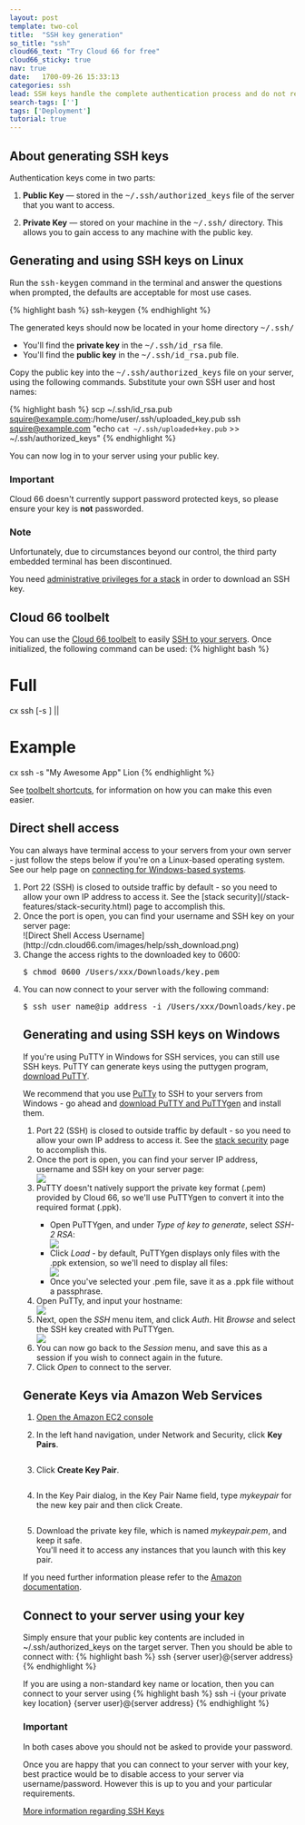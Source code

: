```yaml
---
layout: post
template: two-col
title:  "SSH key generation"
so_title: "ssh"
cloud66_text: "Try Cloud 66 for free"
cloud66_sticky: true
nav: true
date:   1700-09-26 15:33:13
categories: ssh
lead: SSH keys handle the complete authentication process and do not require you to enter a password to connect to your server
search-tags: ['']
tags: ['Deployment']
tutorial: true
---
```


## About generating SSH keys
<p>Authentication keys come in two parts:</p>

<ol>
	<li>
		<p>
			<strong>Public Key</strong> &mdash; stored in the <kbd>~/.ssh/authorized&#95;keys</kbd> file of the server that you want to access.
		</p>
	</li>
	<li>
		<p>
			<strong>Private Key</strong> &mdash; stored on your machine in the <kbd>~/.ssh/</kbd> directory. This allows you to gain access to any machine with the public key.
		</p>
	</li>
</ol>

## Generating and using SSH keys on Linux
<p>Run the <kbd>ssh-keygen</kbd> command in the terminal and answer the questions when prompted, the defaults are acceptable for most use cases.</p>

{% highlight bash %}
ssh-keygen
{% endhighlight %}

<p>The generated keys should now be located in your home directory <kbd>~/.ssh/</kbd></p>

<ul>
	<li>
		You'll find the <strong>private key</strong> in the <kbd>~/.ssh/id&#95;rsa</kbd> file.
	</li>
	<li>
		You'll find the <strong>public key</strong> in the <kbd>~/.ssh/id&#95;rsa.pub</kbd> file.
	</li>
</ul>

<p>Copy the public key into the <kbd>~/.ssh/authorized&#95;keys</kbd> file on your server, using the following commands. Substitute your own SSH user and host names:</p>

{% highlight bash %}
scp ~/.ssh/id_rsa.pub squire@example.com:/home/user/.ssh/uploaded_key.pub
ssh squire@example.com "echo `cat ~/.ssh/uploaded+key.pub` >> ~/.ssh/authorized_keys"
{% endhighlight %}

<p>You can now log in to your server using your public key.</p>

<div class="notice">
		<h3>Important</h3>
		<p>Cloud 66 doesn't currently support password protected keys, so please ensure your key is <strong>not</strong> passworded.</p>
</div>

<div class="notice">
    <h3>Note</h3>
	<p>Unfortunately, due to circumstances beyond our control, the third party embedded terminal has been discontinued.</p>
	<p>You need <a href="/your-account/team-accounts.html">administrative privileges for a stack</a> in order to download an SSH key.</p>
</div>

## Cloud 66 toolbelt
You can use the [Cloud 66 toolbelt](/cloud-66-toolbelt/introduction.html) to easily [SSH to your servers](/cloud-66-toolbelt/ssh.html). Once initialized, the following command can be used:
{% highlight bash %}
# Full
cx ssh [-s <stack>] <server name>|<server ip>|<server role>
# Example
cx ssh -s "My Awesome App" Lion
{% endhighlight %}

See [toolbelt shortcuts](/cloud-66-toolbelt/shortcuts.html), for information on how you can make this even easier.

## Direct shell access
You can always have terminal access to your servers from your own server - just follow the steps below if you're on a Linux-based operating system. See our help page on [connecting for Windows-based systems](/how-to/shell-from-windows.html).
<ol>
<li>Port 22 (SSH) is closed to outside traffic by default - so you need to allow your own IP address to access it. See the [stack security](/stack-features/stack-security.html) page to accomplish this.</li>
<li>Once the port is open, you can find your username and SSH key on your server page:</li> ![Direct Shell Access Username](http://cdn.cloud66.com/images/help/ssh_download.png)
<li>Change the access rights to the downloaded key to 0600:</li>
<pre class="terminal">
$ chmod 0600 /Users/xxx/Downloads/key.pem
</pre>

<li>You can now connect to your server with the following command:</li>
<pre class="terminal">
$ ssh user&#95;name@ip&#95;address -i /Users/xxx/Downloads/key.pem
</pre>

## Generating and using SSH keys on Windows
If you're using PuTTY in Windows for SSH services, you can still use SSH keys. PuTTY can generate keys using the puttygen program, <a href="http://www.chiark.greenend.org.uk/~sgtatham/putty/" target="&#95;blank">download PuTTY</a>.

We recommend that you use [PuTTy](http://www.chiark.greenend.org.uk/~sgtatham/putty/) to SSH to your servers from Windows - go ahead and [download PuTTY and PuTTYgen](http://www.chiark.greenend.org.uk/~sgtatham/putty/download.html) and install them.

<ol>
<li>Port 22 (SSH) is closed to outside traffic by default - so you need to allow your own IP address to access it. See the <a href="/stack-features/stack-security.html">stack security</a> page to accomplish this.</li>
<li>Once the port is open, you can find your server IP address, username and SSH key on your server page:</li> <img src="http://cdn.cloud66.com/images/help/ssh_download.png">
<li>PuTTY doesn't natively support the private key format (.pem) provided by Cloud 66, so we'll use PuTTYgen to convert it into the required format (.ppk).</li>
	<ul>
		<li>Open PuTTYgen, and under <i>Type of key to generate</i>, select <i>SSH-2 RSA</i>:</li>
		<img src="http://cdn.cloud66.com/images/help/puttygen_type.png">
		<li>Click <i>Load</i> - by default, PuTTYgen displays only files with the .ppk extension, so we'll need to display all files:</li>
		<img src="http://cdn.cloud66.com/images/help/puttygen_load.png">
		<li>Once you've selected your .pem file, save it as a .ppk file without a passphrase.</li>
	</ul>
<li>Open PuTTy, and input your hostname:</li>
<img src="http://cdn.cloud66.com/images/help/putty_create_session.png">
<li>Next, open the <i>SSH</i> menu item, and click <i>Auth</i>. Hit <i>Browse</i> and select the SSH key created with PuTTYgen.</li>
<img src="http://cdn.cloud66.com/images/help/putty_auth_config.png">
<li>You can now go back to the <i>Session</i> menu, and save this as a session if you wish to connect again in the future.</li>
<li>Click <i>Open</i> to connect to the server.</li>
</ol>

## Generate Keys via Amazon Web Services

<ol class="instruction-list">
	<li><a href="https://console.aws.amazon.com/ec2/" target="_blank">Open the Amazon EC2 console</a></li>
	<li>
		<p>In the left hand navigation, under Network and Security, click <b>Key Pairs</b>.</p>
		<p><img src="http://cdn.cloud66.com/images/help/aws-key-1.png" alt=""></p>
	</li>
	<li>
		<p>Click <b>Create Key Pair</b>.</p>
		<p><img src="http://cdn.cloud66.com/images/help/aws-key-2.png" alt=""></p>
	</li>
	<li>
		<p>In the Key Pair dialog, in the Key Pair Name field, type <i>mykeypair</i> for the new key pair and then click Create.</p>
		<p><img src="http://cdn.cloud66.com/images/help/aws-key-3.png" alt=""></p>
	</li>
	<li>
		<p>Download the private key file, which is named <i>mykeypair.pem</i>, and keep it safe.<br>
		You'll need it to access any instances that you launch with this key pair.</p>
	</li>
</ol>
<p>If you need further information please refer to the <a href="http://docs.amazonwebservices.com/gettingstarted/latest/wah-linux/getting-started-create-key-pair.html">Amazon documentation</a>.</p>

## Connect to your server using your key

Simply ensure that your public key contents are included in ~/.ssh/authorized&#95;keys on the target server. Then you should be able to connect with:
{% highlight bash %}
ssh {server user}@{server address}
{% endhighlight %}

If you are using a non-standard key name or location, then you can connect to your server using
{% highlight bash %}
ssh -i {your private key location} {server user}@{server address}
{% endhighlight %}

<div class="notice">
		<h3>Important</h3>
		<p>In both cases above you should not be asked to provide your password.</p>
</div>

Once you are happy that you can connect to your server with your key, best practice would be to disable access to your server via username/password. However this is up to you and your particular requirements.

<p><a href="http://library.linode.com/security/ssh-keys">More information regarding SSH Keys</a></p>